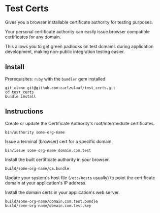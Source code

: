 # Test Certs

Gives you a browser installable certificate authority for testing purposes.

Your personal certificate authority can easily issue browser compatible certificates for any domain.

This allows you to get green padlocks on test domains during application development, making non-public integration testing easier.

## Install

Prerequisites: `ruby` with the `bundler` gem installed

```
git clone git@github.com:carlzulauf/test_certs.git
cd test_certs
bundle install
```

## Instructions

Create or update the Certificate Authority's root/intermediate certificates.

```
bin/authority some-org-name
```

Issue a terminal (browser) cert for a specific domain.

```
bin/issue some-org-name domain.com.test
```

Install the built certificate authority in your browser.

```
build/some-org-name/ca.bundle
```

Update your system's host file (`/etc/hosts` usually) to point the certificate domain at your application's IP address.

Install the domain certs in your application's web server.

```
build/some-org-name/domain.com.test.bundle
build/some-org-name/domain.com.test.key
```
